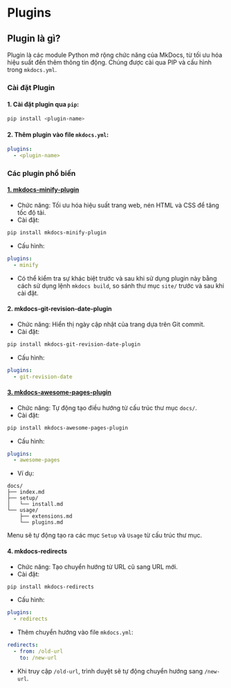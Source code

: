 # Plugins

## Plugin là gì?

Plugin là các module Python mở rộng chức năng của MkDocs, từ tối ưu hóa hiệu suất đến thêm thông tin động. Chúng được cài qua PIP và cấu hình trong `mkdocs.yml`.

### Cài đặt Plugin

#### 1. Cài đặt plugin qua `pip`:

```bash
pip install <plugin-name>
```

#### 2. Thêm plugin vào file `mkdocs.yml`:

```yaml
plugins:
  - <plugin-name>
```

### Các plugin phổ biến

#### [1. mkdocs-minify-plugin](https://pypi.org/project/mkdocs-minify-plugin/)

- Chức năng: Tối ưu hóa hiệu suất trang web, nén HTML và CSS để tăng tốc độ tải.
- Cài đặt:

```bash
pip install mkdocs-minify-plugin
```

- Cấu hình:

```yaml
plugins:
  - minify
```

- Có thể kiểm tra sự khác biệt trước và sau khi sử dụng plugin này bằng cách sử dụng lệnh `mkdocs build`, so sánh thư mục `site/` trước và sau khi cài đặt.

#### 2. mkdocs-git-revision-date-plugin

- Chức năng: Hiển thị ngày cập nhật của trang dựa trên Git commit.
- Cài đặt:

```bash
pip install mkdocs-git-revision-date-plugin
```

- Cấu hình:

```yaml
plugins:
  - git-revision-date
```

#### [3. mkdocs-awesome-pages-plugin](https://pypi.org/project/mkdocs-awesome-pages-plugin/)


- Chức năng: Tự động tạo điều hướng từ cấu trúc thư mục `docs/`.
- Cài đặt:

```bash
pip install mkdocs-awesome-pages-plugin
```

- Cấu hình:

```yaml
plugins:
  - awesome-pages
```

- Ví dụ:

```text
docs/
├── index.md
├── setup/
│   └── install.md
└── usage/
    ├── extensions.md
    └── plugins.md
```

Menu sẽ tự động tạo ra các mục `Setup` và `Usage` từ cấu trúc thư mục.

#### 4. mkdocs-redirects

- Chức năng: Tạo chuyển hướng từ URL cũ sang URL mới.
- Cài đặt:

```bash
pip install mkdocs-redirects
```

- Cấu hình:

```yaml
plugins:
  - redirects
```

- Thêm chuyển hướng vào file `mkdocs.yml`:

```yaml
redirects:
  - from: /old-url
    to: /new-url
```

- Khi truy cập `/old-url`, trình duyệt sẽ tự động chuyển hướng sang `/new-url`.
